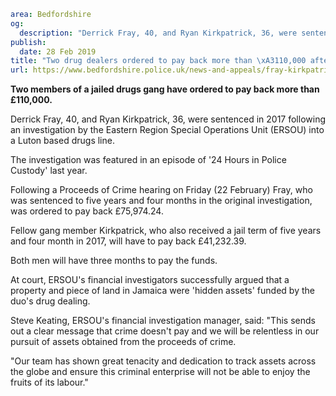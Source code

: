 ```yaml
area: Bedfordshire
og:
  description: "Derrick Fray, 40, and Ryan Kirkpatrick, 36, were sentenced in 2017 for their part in a drugs gang and have been ordered to pay back ore than \xA3110,000."
publish:
  date: 28 Feb 2019
title: "Two drug dealers ordered to pay back more than \xA3110,000 after officers find hidden assets in Jamaica"
url: https://www.bedfordshire.police.uk/news-and-appeals/fray-kirkpatrick-payback-feb19
```

**Two members of a jailed drugs gang have ordered to pay back more than £110,000.**

Derrick Fray, 40, and Ryan Kirkpatrick, 36, were sentenced in 2017 following an investigation by the Eastern Region Special Operations Unit (ERSOU) into a Luton based drugs line.

The investigation was featured in an episode of '24 Hours in Police Custody' last year.

Following a Proceeds of Crime hearing on Friday (22 February) Fray, who was sentenced to five years and four months in the original investigation, was ordered to pay back £75,974.24.

Fellow gang member Kirkpatrick, who also received a jail term of five years and four month in 2017, will have to pay back £41,232.39.

Both men will have three months to pay the funds.

At court, ERSOU's financial investigators successfully argued that a property and piece of land in Jamaica were 'hidden assets' funded by the duo's drug dealing.

Steve Keating, ERSOU's financial investigation manager, said: "This sends out a clear message that crime doesn't pay and we will be relentless in our pursuit of assets obtained from the proceeds of crime.

"Our team has shown great tenacity and dedication to track assets across the globe and ensure this criminal enterprise will not be able to enjoy the fruits of its labour."
